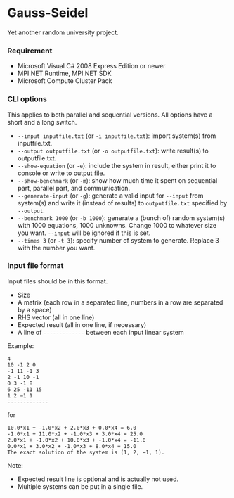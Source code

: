 Gauss-Seidel
=====================

Yet another random university project. 

### Requirement ###

 - Microsoft Visual C# 2008 Express Edition or newer
 - MPI.NET Runtime, MPI.NET SDK
 - Microsoft Compute Cluster Pack

### CLI options ###

This applies to both parallel and sequential versions.
All options have a short and a long switch.

 - `--input inputfile.txt` (or `-i inputfile.txt`): import system(s) from inputfile.txt.
 - `--output outputfile.txt` (or `-o outputfile.txt`): write result(s) to outputfile.txt.
 - `--show-equation` (or `-e`): include the system in result, either print it to console or write to output file.
 - `--show-benchmark` (or `-m`): show how much time it spent on sequential part, parallel part, and communication.
 - `--generate-input` (or `-g`): generate a valid input for `--input` from system(s) and write it (instead of results) to `outputfile.txt` specified by `--output`.
 - `--benchmark 1000` (or `-b 1000`): generate a (bunch of) random system(s) with 1000 equations, 1000 unknowns. Change 1000 to whatever size you want. `--input` will be ignored if this is set.
 - `--times 3` (or `-t 3`): specify number of system to generate. Replace 3 with the number you want.

### Input file format ###

Input files should be in this format.

 - Size
 - A matrix (each row in a separated line, numbers in a row are separated by a space)
 - RHS vector (all in one line)
 - Expected result (all in one line, if necessary)
 - A line of `-------------` between each input linear system

Example:

```
4
10 -1 2 0
-1 11 -1 3
2 -1 10 -1
0 3 -1 8
6 25 -11 15
1 2 −1 1
-------------
```

for

```
10.0*x1 + -1.0*x2 + 2.0*x3 + 0.0*x4 = 6.0
-1.0*x1 + 11.0*x2 + -1.0*x3 + 3.0*x4 = 25.0
2.0*x1 + -1.0*x2 + 10.0*x3 + -1.0*x4 = -11.0
0.0*x1 + 3.0*x2 + -1.0*x3 + 8.0*x4 = 15.0
The exact solution of the system is (1, 2, −1, 1).
```

Note:
 - Expected result line is optional and is actually not used.
 - Multiple systems can be put in a single file.